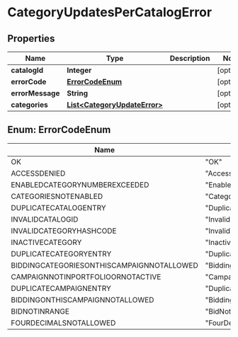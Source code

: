 
# CategoryUpdatesPerCatalogError

## Properties
Name | Type | Description | Notes
------------ | ------------- | ------------- | -------------
**catalogId** | **Integer** |  |  [optional]
**errorCode** | [**ErrorCodeEnum**](#ErrorCodeEnum) |  |  [optional]
**errorMessage** | **String** |  |  [optional]
**categories** | [**List&lt;CategoryUpdateError&gt;**](CategoryUpdateError.md) |  |  [optional]


<a name="ErrorCodeEnum"></a>
## Enum: ErrorCodeEnum
Name | Value
---- | -----
OK | &quot;OK&quot;
ACCESSDENIED | &quot;AccessDenied&quot;
ENABLEDCATEGORYNUMBEREXCEEDED | &quot;EnabledCategoryNumberExceeded&quot;
CATEGORIESNOTENABLED | &quot;CategoriesNotEnabled&quot;
DUPLICATECATALOGENTRY | &quot;DuplicateCatalogEntry&quot;
INVALIDCATALOGID | &quot;InvalidCatalogId&quot;
INVALIDCATEGORYHASHCODE | &quot;InvalidCategoryHashcode&quot;
INACTIVECATEGORY | &quot;InactiveCategory&quot;
DUPLICATECATEGORYENTRY | &quot;DuplicateCategoryEntry&quot;
BIDDINGCATEGORIESONTHISCAMPAIGNNOTALLOWED | &quot;BiddingCategoriesOnThisCampaignNotAllowed&quot;
CAMPAIGNNOTINPORTFOLIOORNOTACTIVE | &quot;CampaignNotInPortfolioOrNotActive&quot;
DUPLICATECAMPAIGNENTRY | &quot;DuplicateCampaignEntry&quot;
BIDDINGONTHISCAMPAIGNNOTALLOWED | &quot;BiddingOnThisCampaignNotAllowed&quot;
BIDNOTINRANGE | &quot;BidNotInRange&quot;
FOURDECIMALSNOTALLOWED | &quot;FourDecimalsNotAllowed&quot;




